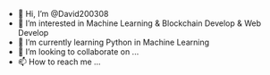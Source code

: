- 👋 Hi, I’m @David200308
- 👀 I’m interested in Machine Learning & Blockchain Develop & Web Develop
- 🌱 I’m currently learning Python in Machine Learning
- 💞️ I’m looking to collaborate on ...
- 📫 How to reach me ...

<!---
David200308/David200308 is a ✨ special ✨ repository because its `README.md` (this file) appears on your GitHub profile.
You can click the Preview link to take a look at your changes.
--->
